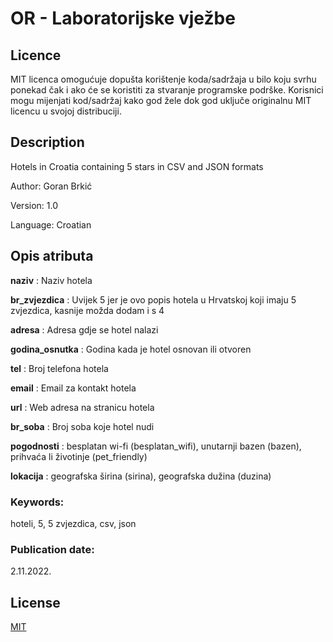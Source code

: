 # OR - Laboratorijske vježbe

## Licence
MIT licenca omogućuje dopušta korištenje koda/sadržaja u bilo koju svrhu ponekad čak i ako će se koristiti za stvaranje programske podrške.
Korisnici mogu mijenjati kod/sadržaj kako god žele dok god uključe originalnu MIT licencu u svojoj distribuciji.



## Description
Hotels in Croatia containing 5 stars in CSV and JSON formats

Author: Goran Brkić

Version: 1.0

Language: Croatian


## Opis atributa
**naziv** : Naziv hotela

**br_zvjezdica** : Uvijek 5 jer je ovo popis hotela u Hrvatskoj koji imaju 5 zvjezdica, kasnije možda dodam i s 4

**adresa** : Adresa gdje se hotel nalazi

**godina_osnutka** : Godina kada je hotel osnovan ili otvoren

**tel** : Broj telefona hotela

**email** : Email za kontakt hotela

**url** : Web adresa na stranicu hotela

**br_soba** : Broj soba koje hotel nudi

**pogodnosti** : besplatan wi-fi (besplatan_wifi), unutarnji bazen (bazen), prihvaća li životinje (pet_friendly)

**lokacija** : geografska širina (sirina), geografska dužina (duzina)


### Keywords:
hoteli, 5, 5 zvjezdica, csv, json

### Publication date:
2.11.2022.


## License
[MIT](https://choosealicense.com/licenses/mit/)

